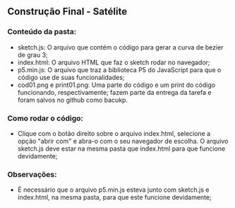 ## Construção Final - Satélite

### Conteúdo da pasta:
- sketch.js: O arquivo que contém o código para gerar a curva de bezier de grau 3;
- index.html: O arquivo HTML que faz o sketch rodar no navegador;
- p5.min.js: O arquivo que traz a biblioteca P5 do JavaScript para que o código use de suas funcionalidades;
- cod01.png e print01.png: Uma parte do código e um print do código funcionando, respectivamente; fazem parte da entrega da tarefa e foram salvos no github como bacukp.

### Como rodar o código:
- Clique com o botão direito sobre o arquivo index.html, selecione a opção "abrir com" e abra-o com o seu navegador de escolha. O arquivo sketch.js deve estar na mesma pasta que index.html para que funcione devidamente;

### Observações:
- É necessário que o arquivo p5.min.js esteva junto com sketch.js e index.html, na mesma pasta, para que este funcione devidamente;